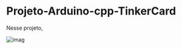 # Projeto-Arduino-cpp-TinkerCard

  Nesse projeto, 

![imag](https://github.com/user-attachments/assets/a318b6ee-bb10-40b8-add4-95fb8471fec1)
